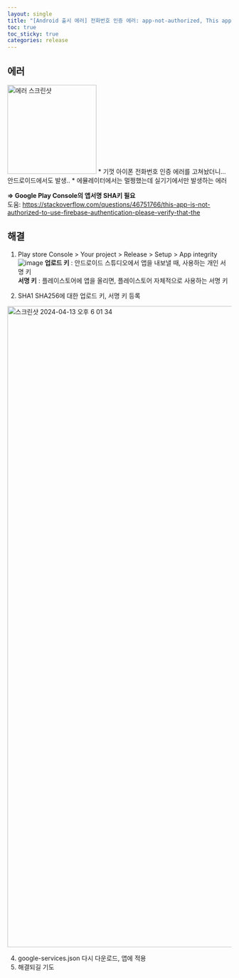 ```yaml
---
layout: single
title: "[Android 출시 에러] 전화번호 인증 에러: app-not-authorized, This app is not authorized to use Firebase Authentication."
toc: true
toc_sticky: true
categories: release
---
```


## 에러
<img src="https://github.com/KimGyeongLock/KimGyeongLock.github.io/assets/63464299/432645b9-e961-49de-988c-9440efcc9323" alt="에러 스크린샷" width="200"/>
* 기껏 아이폰 전화번호 인증 에러를 고쳐놨더니... 안드로이드에서도 발생..
* 에뮬레이터에서는 멀쩡했는데 실기기에서만 발생하는 에러

**=> Google Play Console의 앱서명 SHA키 필요**     
도움: <https://stackoverflow.com/questions/46751766/this-app-is-not-authorized-to-use-firebase-authentication-please-verify-that-the>

## 해결
1. Play store Console > Your project > Release > Setup > App integrity   
![image](https://github.com/KimGyeongLock/KimGyeongLock.github.io/assets/63464299/51053dc1-265e-462e-bd4b-1e7b8b6960ee)
**업로드 키** : 안드로이드 스튜디오에서 앱을 내보낼 때, 사용하는 개인 서명 키     
**서명 키** : 플레이스토어에 앱을 올리면, 플레이스토어 자체적으로 사용하는 서명 키        

3.  SHA1 SHA256에 대한 업로드 키, 서명 키 등록   
<img width="1440" alt="스크린샷 2024-04-13 오후 6 01 34" src="https://github.com/KimGyeongLock/KimGyeongLock.github.io/assets/63464299/c1b6f30b-8b74-4a18-8e3e-b8f0a314d13a">

4. google-services.json 다시 다운로드, 앱에 적용
5. 해결되길 기도
